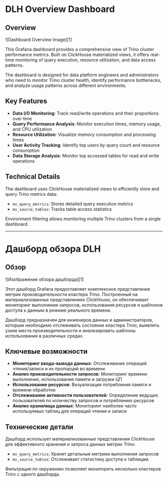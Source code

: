 # DLH Overview Dashboard

## Overview

![Dashboard Overview Image][1]

This Grafana dashboard provides a comprehensive view of Trino cluster performance metrics. Built on ClickHouse materialized views, it offers real-time monitoring of query execution, resource utilization, and data access patterns.

The dashboard is designed for data platform engineers and administrators who need to monitor Trino cluster health, identify performance bottlenecks, and analyze usage patterns across different environments.

## Key Features

- **Data I/O Monitoring**: Track read/write operations and their proportions over time
- **Query Performance Analysis**: Monitor execution times, memory usage, and CPU utilization
- **Resource Utilization**: Visualize memory consumption and processing times
- **User Activity Tracking**: Identify top users by query count and resource consumption
- **Data Storage Analysis**: Monitor top accessed tables for read and write operations

## Technical Details

The dashboard uses ClickHouse materialized views to efficiently store and query Trino metrics data:
- `mv_query_metrics`: Stores detailed query execution metrics
- `mv_source_tables`: Tracks table access statistics

Environment filtering allows monitoring multiple Trino clusters from a single dashboard.

---

# Дашборд обзора DLH

## Обзор

![Изображение обзора дашборда][1]

Этот дашборд Grafana предоставляет комплексное представление метрик производительности кластера Trino. Построенный на материализованных представлениях ClickHouse, он обеспечивает мониторинг выполнения запросов, использования ресурсов и шаблонов доступа к данным в режиме реального времени.

Дашборд предназначен для инженеров данных и администраторов, которым необходимо отслеживать состояние кластера Trino, выявлять узкие места производительности и анализировать шаблоны использования в различных средах.

## Ключевые возможности

- **Мониторинг ввода-вывода данных**: Отслеживание операций чтения/записи и их пропорций во времени
- **Анализ производительности запросов**: Мониторинг времени выполнения, использования памяти и загрузки ЦП
- **Использование ресурсов**: Визуализация потребления памяти и времени обработки
- **Отслеживание активности пользователей**: Определение ведущих пользователей по количеству запросов и потреблению ресурсов
- **Анализ хранилища данных**: Мониторинг наиболее часто используемых таблиц для операций чтения и записи

## Технические детали

Дашборд использует материализованные представления ClickHouse для эффективного хранения и запроса данных метрик Trino:
- `mv_query_metrics`: Хранит детальные метрики выполнения запросов
- `mv_source_tables`: Отслеживает статистику доступа к таблицам

Фильтрация по окружению позволяет мониторить несколько кластеров Trino с одного дашборда.